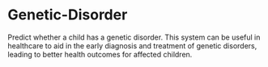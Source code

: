 # Genetic-Disorder
Predict whether a child has a genetic disorder. 
This system can be useful in healthcare to aid in the early diagnosis and treatment of genetic disorders, leading to better health outcomes for affected children.
